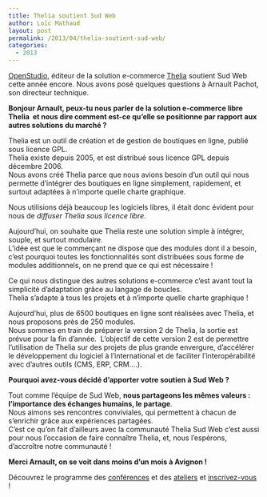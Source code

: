 ```yaml
---
title: Thelia soutient Sud Web
author: Loïc Mathaud
layout: post
permalink: /2013/04/thelia-soutient-sud-web/
categories:
  - 2013
---
```


[OpenStudio](http://www.openstudio.fr/), éditeur de la solution e-commerce [Thelia](http://thelia.net/) soutient Sud Web cette année encore. Nous avons posé quelques questions à Arnault Pachot, son directeur technique.

**Bonjour Arnault, peux-tu nous parler de la solution e-commerce libre Thelia  et nous dire comment est-ce qu&rsquo;elle se positionne par rapport aux autres solutions du marché ?**

Thelia est un outil de création et de gestion de boutiques en ligne, publié sous licence GPL.  
Thelia existe depuis 2005, et est distribué sous licence GPL depuis décembre 2006.  
Nous avons créé Thelia parce que nous avions besoin d&rsquo;un outil qui nous permette d&rsquo;intégrer des boutiques en ligne simplement, rapidement, et surtout adaptées à n&rsquo;importe quelle charte graphique.

Nous utilisions déjà beaucoup les logiciels libres, il était donc évident pour nous de *diffuser Thelia sous licence libre*.

Aujourd&rsquo;hui, on souhaite que Thelia reste une solution simple à intégrer, souple, et surtout modulaire.  
L&rsquo;idée est que le commerçant ne dispose que des modules dont il a besoin, c&rsquo;est pourquoi toutes les fonctionnalités sont distribuées sous forme de modules additionnels, on ne prend que ce qui est nécessaire !

Ce qui nous distingue des autres solutions e-commerce c&rsquo;est avant tout la simplicité d&rsquo;adaptation grâce au langage de boucles.  
Thelia s&rsquo;adapte à tous les projets et à n&rsquo;importe quelle charte graphique !

Aujourd&rsquo;hui, plus de 6500 boutiques en ligne sont réalisées avec Thelia, et nous proposons près de 250 modules.  
Nous sommes en train de préparer la version 2 de Thelia, la sortie est prévue pour la fin d&rsquo;année.  L&rsquo;objectif de cette version 2 est de permettre l&rsquo;utilisation de Thelia sur des projets de plus grande envergure, d&rsquo;accélérer le développement du logiciel à l&rsquo;international et de faciliter l&rsquo;interopérabilité avec d&rsquo;autres outils (CMS, ERP, CRM&#8230;.).

**Pourquoi avez-vous décidé d’apporter votre soutien à Sud Web ?**

Tout comme l&rsquo;équipe de Sud Web, **nous partageons les mêmes valeurs : l&rsquo;importance des échanges humains, le partage**.  
Nous aimons ses rencontres conviviales, qui permettent à chacun de s&rsquo;enrichir grâce aux expériences partagées.  
C&rsquo;est ce qu&rsquo;on fait d&rsquo;ailleurs avec la communauté Thelia
Sud Web c&rsquo;est aussi pour nous l&rsquo;occasion de faire connaître Thelia, et, nous l&rsquo;espérons, d&rsquo;accroître notre communauté !

**Merci Arnault, on se voit dans moins d&rsquo;un mois à Avignon !**

Découvrez le programme des [conférences][3] et des [ateliers][4] et [inscrivez-vous][5] !

 [1]: http://www.openstudio.fr/
 [2]: http://thelia.net/ "THELIA, le e-commerce libre"
 [3]: http://sudweb.fr/2013/conferences.html "Programme des conférences Sud Web 2013"
 [4]: http://sudweb.fr/2013/ateliers.html "Liste des ateliers sélectionnés pour Sud Web 2013"
 [5]: http://sudweb.fr/2013/inscription.html "Inscription à Sud Web 2013"

